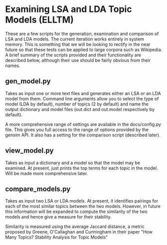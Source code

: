 Examining LSA and LDA Topic Models (ELLTM)
==========================================

These are a few scripts for the generation, examination and comparison
of LSA and LDA models. The current iteration works entirely in system
memory. This is something that we will be looking to rectify in the
near future so that these tests can be applied to large corpora such
as Wikipedia. A brief summary of the scripts provided and their
functionality are described below, although their use should be fairly
obvious from their names.

gen_model.py
------------

Takes as input one or more text files and generates either an LSA or
an LDA model from them. Command line arguments allow you to select the
type of model (LDA by default), number of topics (2 by default) and
name the output dictionary and model files (out.dict and out.model
respectively by default).

A more comprehensive range of settings are available in the
docs/config.py file. This gives you full access to the range of
options provided by the gensim API. It also has a setting for the
comparison script (described later).

view_model.py
-------------

Takes as input a dictionary and a model so that the model may be
examined. At present, just prints the top terms for each topic in the
model. Will be made more comprehensive later.

compare_models.py
-----------------

Takes as input two LSA or LDA models. At present, it identifies
pairings for each of the most similar topics between the two
models. However, in future this information will be expanded to
compute the similarity of the two models and hence give a measure for
their stability.

Similarity is measured using the average Jaccard distance, a metric
proposed by Greene, O'Callaghan and Cunningham in their paper "How
Many Topics? Stability Analysis for Topic Models"
